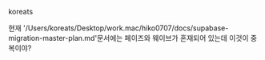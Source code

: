 koreats

현재 '/Users/koreats/Desktop/work.mac/hiko0707/docs/supabase-migration-master-plan.md'문서에는 페이즈와 웨이브가 혼재되어 있는데 이것이 중복이야?
